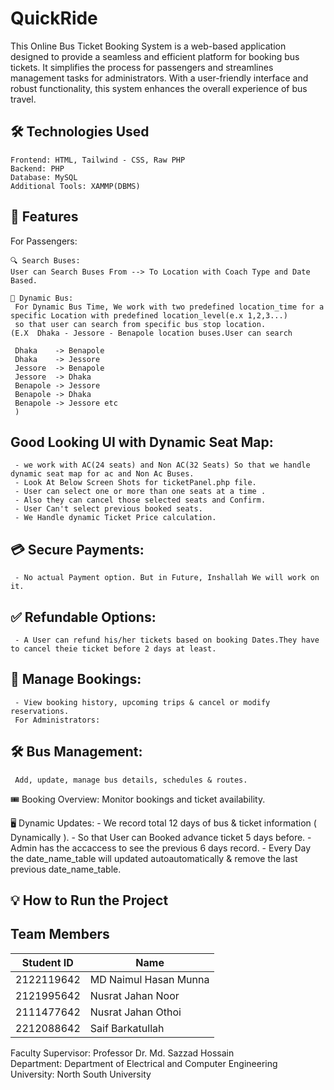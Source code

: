 # QuickRide
This Online Bus Ticket Booking System is a web-based application designed to provide a seamless and efficient platform for booking bus tickets. It simplifies the process for passengers and streamlines management tasks for administrators. With a user-friendly interface and robust functionality, this system enhances the overall experience of bus travel.

## 🛠️ Technologies Used

    Frontend: HTML, Tailwind - CSS, Raw PHP
    Backend: PHP
    Database: MySQL 
    Additional Tools: XAMMP(DBMS)
## 🚀 Features
For Passengers:

    🔍 Search Buses:
    User can Search Buses From --> To Location with Coach Type and Date Based.

    🚌 Dynamic Bus:
     For Dynamic Bus Time, We work with two predefined location_time for a specific Location with predefined location_level(e.x 1,2,3...) 
     so that user can search from specific bus stop location.
    (E.X  Dhaka - Jessore - Benapole location buses.User can search

     Dhaka    -> Benapole
     Dhaka    -> Jessore
     Jessore  -> Benapole
     Jessore  -> Dhaka
     Benapole -> Jessore
     Benapole -> Dhaka
     Benapole -> Jessore etc
     )
## Good Looking UI with Dynamic Seat Map:
     - we work with AC(24 seats) and Non AC(32 Seats) So that we handle dynamic seat map for ac and Non Ac Buses.
     - Look At Below Screen Shots for ticketPanel.php file. 
     - User can select one or more than one seats at a time .
     - Also they can cancel those selected seats and Confirm.
     - User Can't select previous booked seats.
     - We Handle dynamic Ticket Price calculation. 
## 💳 Secure Payments: 
     - No actual Payment option. But in Future, Inshallah We will work on it.

## ✅ Refundable Options:
     - A User can refund his/her tickets based on booking Dates.They have to cancel theie ticket before 2 days at least.
## 📂 Manage Bookings:
     - View booking history, upcoming trips & cancel or modify reservations.
     For Administrators:

## 🛠️ Bus Management: 
     Add, update, manage bus details, schedules & routes.

🎟️ Booking Overview:
     Monitor bookings and ticket availability.

🖥️ Dynamic Updates:
    - We record total 12 days of bus & ticket information ( Dynamically ).
    - So that User can Booked advance ticket  5 days before.
    - Admin has the accaccess to see the previous 6 days record.
    - Every Day the date_name_table will updated autoautomatically & remove the last previous date_name_table.
## 💡 How to Run the Project





## Team Members

| Student ID  | Name                     |
|-------------|--------------------------|
| 2122119642  | MD Naimul Hasan Munna    |
| 2121995642  | Nusrat Jahan Noor        |
| 2111477642  | Nusrat Jahan Othoi       |
| 2212088642  | Saif Barkatullah         |

Faculty Supervisor: Professor Dr. Md. Sazzad Hossain </br>
Department: Department of Electrical and Computer Engineering </br>
University: North South University </br>



